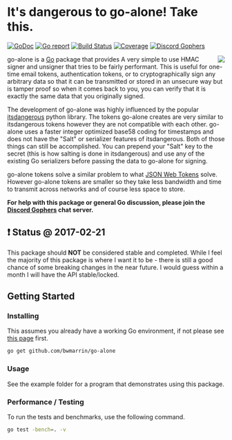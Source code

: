 It's dangerous to **go-alone**! Take this.
==========================================
[![GoDoc](https://godoc.org/github.com/bwmarrin/go-alone?status.svg)](https://godoc.org/github.com/bwmarrin/go-alone) [![Go report](http://goreportcard.com/badge/bwmarrin/go-alone)](http://goreportcard.com/report/bwmarrin/go-alone) [![Build Status](https://travis-ci.org/bwmarrin/go-alone.svg?branch=master)](https://travis-ci.org/bwmarrin/go-alone) [![Coverage](http://gocover.io/_badge/github.com/bwmarrin/go-alone)](https://gocover.io/github.com/bwmarrin/go-alone) [![Discord Gophers](https://img.shields.io/badge/Discord%20Gophers-%23info-blue.svg)](https://discord.gg/0f1SbxBZjYq9jLBk)

<img align="right" src="https://raw.githubusercontent.com/wiki/bwmarrin/go-alone/8bitsword.png">

go-alone is a [Go](https://golang.org/) package that provides A very simple to 
use HMAC signer and unsigner that tries to be fairly performant.  This is useful
for one-time email tokens, authentication tokens, or to cryptographically sign 
any arbitrary data so that it can be transmitted or stored in an unsecure way 
but is tamper proof so when it comes back to you, you can verify that it is 
exactly the same data that you originally signed.

The development of go-alone was highly influenced by the popular [itsdangerous](http://pythonhosted.org/itsdangerous/)
python library.  The tokens go-alone creates are very similar to itsdangerous 
tokens however they are not compatible with each other. go-alone uses a faster
integer optimized base58 coding for timestamps and does not have the "Salt" or
serializer features of itsdangerous. Both of those things can still be 
accomplished. You can prepend your "Salt" key to the secret (this is how salting 
is done in itsdangerous) and use any of the existing Go serializers before 
passing the data to go-alone for signing.

go-alone tokens solve a similar problem to what [JSON Web Tokens](https://jwt.io/)
solve. However go-alone tokens are smaller so they take less bandwidth and time
to transmit across networks and of course less space to store.  

**For help with this package or general Go discussion, please join the [Discord 
Gophers](https://discord.gg/0f1SbxBZjYq9jLBk) chat server.**

## :exclamation: Status @ 2017-02-21
This package should **NOT** be considered stable and completed. While I feel the
majority of this package is where I want it to be - there is still a good chance
of some breaking changes in the near future.  I would guess within a month I will
have the API stable/locked.

## Getting Started

### Installing

This assumes you already have a working Go environment, if not please see
[this page](https://golang.org/doc/install) first.

```sh
go get github.com/bwmarrin/go-alone
```

### Usage

See the example folder for a program that demonstrates using this package.

### Performance / Testing

To run the tests and benchmarks, use the following command.

```sh
go test -bench=. -v
```
